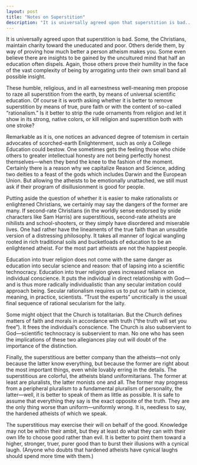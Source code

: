 ```yaml
---
layout: post
title: "Notes on Superstition"
description: "It is universally agreed upon that superstition is bad..."
---
```


It is universally agreed upon that superstition is bad. Some, the Christians, maintain charity toward the uneducated and poor. Others deride them, by way of proving how much better a person atheism makes you. Some even believe there are insights to be gained by the uncultured mind that half an education often dispels. Again, those others prove their humility in the face of the vast complexity of being by arrogating unto their own small band all possible insight.

These humble, religious, and in all earnestness well-meaning men propose to raze all superstition from the earth, by means of universal scientific education. Of course it is worth asking whether it is better to remove superstition by means of true, pure faith or with the content of so-called “rationalism.” Is it better to strip the rude ornaments from religion and let it show in its strong, native colors, or kill religion and superstition both with one stroke?

Remarkable as it is, one notices an advanced degree of totemism in certain advocates of scorched-earth Enlightenment, such as only a College Education could bestow. One sometimes gets the feeling those who chide others to greater intellectual honesty are not being perfectly honest themselves—when they bend the knee to the fashion of the moment. Certainly there is a reason why we capitalize Reason and Science, adding two deities to a feast of the gods which includes Darwin and the European Union. But allowing the atheists to be emotionally unattached, we still must ask if their program of disillusionment is good for people.

Putting aside the question of whether it is easier to make rationalists or enlightened Christians, we certainly may say the dangers of the former are many. If second-rate Christians (in the worldly sense endorsed by snide characters like Sam Harris) are superstitious, second-rate atheists are nihilists and school-shooters, or they simply have disordered and miserable lives. One had rather have the lineaments of the true faith than an unsubtle version of a distressing philosophy. It takes all manner of logical wangling rooted in rich traditional soils and bucketloads of education to be an enlightened atheist. For the most part atheists are not the happiest people.

Education into truer religion does not come with the same danger as education into secular science and reason: that of lapsing into a scientific technocracy. Education into truer religion gives increased reliance on individual conscience. It puts the individual in direct relationship with God—and is thus more radically individualistic than any secular imitation could approach being. Secular rationalism requires us to put our faith in science, meaning, in practice, scientists. “Trust the experts” uncritically is the usual final sequence of rational secularism for the laity.

Some might object that the Church is totalitarian. But the Church defines matters of faith and morals in accordance with truth (“the truth will set you free”). It frees the individual’s conscience. The Church is also subservient to God—scientific technocracy is subservient to man. No one who has seen the implications of these two allegiances play out will doubt of the importance of the distinction.

Finally, the superstitious are better company than the atheists—not only because the latter know everything, but because the former are right about the most important things, even while lovably erring in the details. The superstitious are colorful, the atheists bland uniformitarians. The former at least are pluralists, the latter monists one and all. The former may progress from a peripheral pluralism to a fundamental pluralism of personality, the latter—well, it is better to speak of them as little as possible. It is safe to assume that everything they say is the exact opposite of the truth. They are the only thing worse than uniform—uniformly wrong. It is, needless to say, the hardened atheists of which we speak.

The superstitious may exercise their will on behalf of the good. Knowledge may not be within their ambit, but they at least do what they can with their own life to choose good rather than evil. It is better to point them toward a higher, stronger, truer, purer good than to burst their illusions with a cynical laugh. (Anyone who doubts that hardened atheists have cynical laughs should spend more time with them.)
